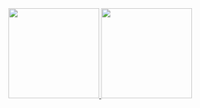 <div>
<a href="https://github.com/FernandoGon21">
<img loading="lazy" height="180em" src="https://github-readme-stats.vercel.app/api/top-langs/?FernandoGon21&layout=compact&langs_count=7&theme=dracula"/>
<img loading="lazy" height="180em" src="https://github-readme-stats.vercel.app/api?FernandoGon21&show_icons=true&theme=dracula&include_all_commits=true&count_private=true"/>
</div>
